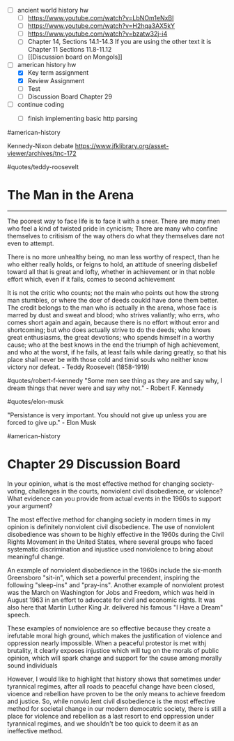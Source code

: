 - [ ] ancient world history hw
	- [ ] https://www.youtube.com/watch?v=LbNOm1eNxBI
	- [ ] https://www.youtube.com/watch?v=H2hqa3AX5kY
	- [ ] https://www.youtube.com/watch?v=bzatw32j-i4
	- [ ] Chapter 14, Sections 14.1-14.3 If you are using the other text it is Chapter 11 Sections 11.8-11.12
	- [ ] [[Discussion board on Mongols]]
- [ ] american history hw
	- [x] Key term assignment
	- [x] Review Assignment
	- [ ] Test
	- [ ] Discussion Board Chapter 29
- [ ] continue coding
	- [ ] finish implementing basic http parsing


#american-history 

Kennedy-Nixon debate
https://www.jfklibrary.org/asset-viewer/archives/tnc-172


#quotes/teddy-roosevelt

# The Man in the Arena
---

The poorest way to face life is to face it with a sneer. There are many men who feel a kind of twisted pride in cynicism; There are many who confine themselves to critisism of the way others do what they themselves dare not even to attempt.

There is no more unhealthy being, no man less worthy of respect, than he who either really holds, or feigns to hold, an attitude of sneering disbelief toward all that is great and lofty, whether in achievement or in that noble effort which, even if it fails, comes to second achievement

It is not the critic who counts; not the main who points out how the strong man stumbles, or where the doer of deeds coukld have done them better. The credit belongs to the man who is actually in the arena, whose face is marred by dust and sweat and blood; who strives valiantly; who errs, who comes short again and again, because there is no effort without error and shortcoming; but who does actually strive to do the deeds; who knows great enthusiasms, the great devotions; who spends himself in a worthy cause; who at the best knows in the end the triumph of high achievement, and who at the worst, if he fails, at least fails while daring greatly, so that his place shall never be with those cold and timid souls who neither know victory nor defeat. 
	- Teddy Roosevelt (1858-1919)


#quotes/robert-f-kennedy
"Some men see thing as they are and say why, I dream things that never were and say why not."
	- Robert F. Kennedy


#quotes/elon-musk

"Persistance is very important. You should not give up unless you are forced to give up."
	- Elon Musk


#american-history
# Chapter 29 Discussion Board

In your opinion, what is the most effective method for changing society-voting, challenges in the courts, nonviolent civil disobedience, or violence? What evidence can you provide from actual events in the 1960s to support your argument?

The most effective method for changing society in modern times in my opinion is definitely nonviolent civil disobedience. The use of nonviolent disobedience was shown to be highly effective in the 1960s during the Civil Rights Movement in the United States, where several groups who faced systematic discrimination and injustice used nonviolence to bring about meaningful change. 

An example of nonviolent disobedience in the 1960s include the six-month Greensboro "sit-in",  which set a powerful precendent, inspiring the following "sleep-ins" and "pray-ins". Another example of nonviolent protest was the March on Washington for Jobs and Freedom, which was held in August 1963 in an effort to advocate for civil and economic rights. It was also here that Martin Luther King Jr. delivered his famous "I Have a Dream" speech. 

These examples of nonviolence are so effective because they create a irefutable moral high ground, which makes the justification of violence and oppression nearly impossible. When a peaceful protestor is met withj brutality, it clearly exposes injustice which will tug on the morals of public opinion, which will spark change and support for the cause among morally sound individuals 

However, I would like to highlight that history shows that sometimes under tyrannical regimes, after all roads to peaceful change have been closed, vioence and rebellion have proven to be the only means to achieve freedom and justice. So, while nonvio.lent civil disobedience is the most effective method for societal change in our modern democatric society, there is still a place for violence and rebellion as a last resort to end oppression under tyrannical regimes, and we shouldn't be too quick to deem it as an ineffective method.

